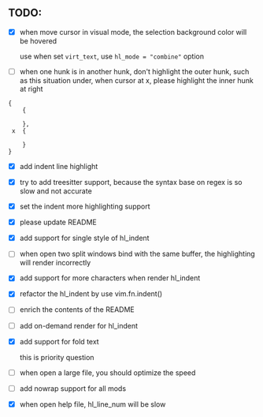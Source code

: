 ## TODO:

- [x] when move cursor in visual mode, the selection background color will be hovered

  use when set `virt_text`, use `hl_mode = "combine"` option

- [ ] when one hunk is in another hunk, don't highlight the outer hunk, such as this situation under, when cursor at x, please highlight the inner hunk at right

```
{
    {

    },
 x  {

    }
}
```

- [x] add indent line highlight

- [x] try to add treesitter support, because the syntax base on regex is so slow and not accurate

- [x] set the indent more highlighting support

- [x] please update README

- [x] add support for single style of hl_indent

- [ ] when open two split windows bind with the same buffer, the highlighting will render incorrectly

- [x] add support for more characters when render hl_indent

- [x] refactor the hl_indent by use vim.fn.indent()

- [ ] enrich the contents of the README

- [ ] add on-demand render for hl_indent

- [x] add support for fold text

    this is priority question 

- [ ] when open a large file, you should optimize the speed

- [ ] add nowrap support for all mods

- [x] when open help file, hl_line_num will be slow
